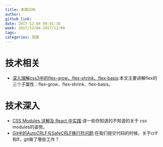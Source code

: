 ```yaml
---
title: 本期闫伟
author: 
github_link: 
date: 2017-12-04 09:41:10
week: 2017/12/04-2017/12/08
tags:
categories: 周报
---
```


# 技术相关

- [深入理解css3中的flex-grow、flex-shrink、flex-basis](http://zhoon.github.io/css3/2014/08/23/flex.html):本文主要讲解flex的三个子属性：flex-grow、flex-shrink、flex-basis。


# 技术深入

- [CSS Modules 详解及 React 中实践](https://github.com/camsong/blog/issues/5):讲一些你知道的不知道的关于 css modules的姿势。
- [Git中的AutoCRLF与SafeCRLF换行符问题](http://www.cnblogs.com/flying_bat/p/3324769.html):在我们提交代码的时候，关于crlf和lf，git做了哪些工作？
